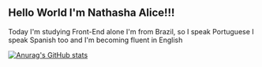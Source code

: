 ## Hello World I'm Nathasha Alice!!! ##
Today I'm studying Front-End alone
I'm from Brazil, so I speak Portuguese
I speak Spanish too and I'm becoming fluent in English
<div>
  
  [![Anurag's GitHub stats](https://github-readme-stats.vercel.app/api?username=nathashaalice&show_icons=true&theme=synthwave)](https://github.com/anuraghazra/github-readme-stats)

</div>  
